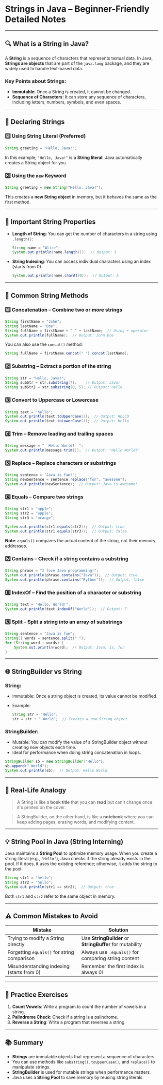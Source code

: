 # **Strings in Java – Beginner-Friendly Detailed Notes**

---

## 🔍 What is a String in Java?

A **String** is a sequence of characters that represents textual data. In Java, **Strings are objects** that are part of the `java.lang` package, and they are widely used to handle text-based data.

### Key Points about Strings:

* **Immutable**: Once a String is created, it cannot be changed.
* **Sequence of Characters**: It can store any sequence of characters, including letters, numbers, symbols, and even spaces.

---

## 📌 Declaring Strings

### 1️⃣ Using String Literal (Preferred)

```java
String greeting = "Hello, Java!";
```

In this example, `"Hello, Java!"` is a **String literal**. Java automatically creates a String object for you.

### 2️⃣ Using the `new` Keyword

```java
String greeting = new String("Hello, Java!");
```

This creates a **new String object** in memory, but it behaves the same as the first method.

---

## 🔑 Important String Properties

* **Length of String**: You can get the number of characters in a string using `.length()`:

  ```java
  String name = "Alice";
  System.out.println(name.length());  // Output: 5
  ```

* **String Indexing**: You can access individual characters using an index (starts from 0).

  ```java
  System.out.println(name.charAt(0));  // Output: A
  ```

---

## 🚀 Common String Methods

### 1️⃣ **Concatenation** – Combine two or more strings

```java
String firstName = "John";
String lastName = "Doe";
String fullName = firstName + " " + lastName;  // Using + operator
System.out.println(fullName);  // Output: John Doe
```

You can also use the `concat()` method:

```java
String fullName = firstName.concat(" ").concat(lastName);
```

### 2️⃣ **Substring** – Extract a portion of the string

```java
String str = "Hello, Java!";
String subStr = str.substring(7);    // Output: Java!
String subStr2 = str.substring(0, 5); // Output: Hello
```

### 3️⃣ **Convert to Uppercase or Lowercase**

```java
String text = "hello";
System.out.println(text.toUpperCase());  // Output: HELLO
System.out.println(text.toLowerCase());  // Output: hello
```

### 4️⃣ **Trim** – Remove leading and trailing spaces

```java
String message = "  Hello World!  ";
System.out.println(message.trim());  // Output: "Hello World!"
```

### 5️⃣ **Replace** – Replace characters or substrings

```java
String sentence = "Java is fun!";
String newSentence = sentence.replace("fun", "awesome");
System.out.println(newSentence);  // Output: Java is awesome!
```

### 6️⃣ **Equals** – Compare two strings

```java
String str1 = "apple";
String str2 = "apple";
String str3 = "orange";

System.out.println(str1.equals(str2));  // Output: true
System.out.println(str1.equals(str3));  // Output: false
```

**Note**: `equals()` compares the actual content of the string, not their memory addresses.

### 7️⃣ **Contains** – Check if a string contains a substring

```java
String phrase = "I love Java programming!";
System.out.println(phrase.contains("Java"));  // Output: true
System.out.println(phrase.contains("Python"));  // Output: false
```

### 8️⃣ **IndexOf** – Find the position of a character or substring

```java
String text = "Hello, World!";
System.out.println(text.indexOf("World"));  // Output: 7
```

### 9️⃣ **Split** – Split a string into an array of substrings

```java
String sentence = "Java is fun";
String[] words = sentence.split(" ");
for (String word : words) {
    System.out.println(word);  // Output: Java, is, fun
}
```

---

## 🌐 StringBuilder vs String

### **String**:

* Immutable: Once a string object is created, its value cannot be modified.
* Example:

  ```java
  String str = "Hello";
  str = str + " World";  // Creates a new String object
  ```

### **StringBuilder**:

* Mutable: You can modify the value of a StringBuilder object without creating new objects each time.
* Ideal for performance when doing string concatenation in loops.

```java
StringBuilder sb = new StringBuilder("Hello");
sb.append(" World");
System.out.println(sb);  // Output: Hello World
```

---

## 🧠 Real-Life Analogy

> A String is like a **book title** that you can **read** but can't change once it's printed on the cover.

> A StringBuilder, on the other hand, is like a **notebook** where you can keep adding pages, erasing words, and modifying content.

---

## 💡 String Pool in Java (String Interning)

Java maintains a **String Pool** to optimize memory usage. When you create a string literal (e.g., `"Hello"`), Java checks if the string already exists in the pool. If it does, it uses the existing reference; otherwise, it adds the string to the pool.

```java
String str1 = "hello";
String str2 = "hello";
System.out.println(str1 == str2);  // Output: true
```

Both `str1` and `str2` refer to the same object in memory.

---

## ⚠️ Common Mistakes to Avoid

| Mistake                                     | Solution                                                 |
| ------------------------------------------- | -------------------------------------------------------- |
| Trying to modify a String directly          | Use **StringBuilder** or **StringBuffer** for mutability |
| Forgetting `equals()` for string comparison | Always use `.equals()` for comparing string content      |
| Misunderstanding indexing (starts from 0)   | Remember the first index is always 0!                    |

---

## 🧪 Practice Exercises

1. **Count Vowels**: Write a program to count the number of vowels in a string.
2. **Palindrome Check**: Check if a string is a palindrome.
3. **Reverse a String**: Write a program that reverses a string.

---

## 📚 Summary

* **Strings** are immutable objects that represent a sequence of characters.
* You can use methods like `substring()`, `toUpperCase()`, and `replace()` to manipulate strings.
* **StringBuilder** is used for mutable strings when performance matters.
* Java uses a **String Pool** to save memory by reusing string literals.

